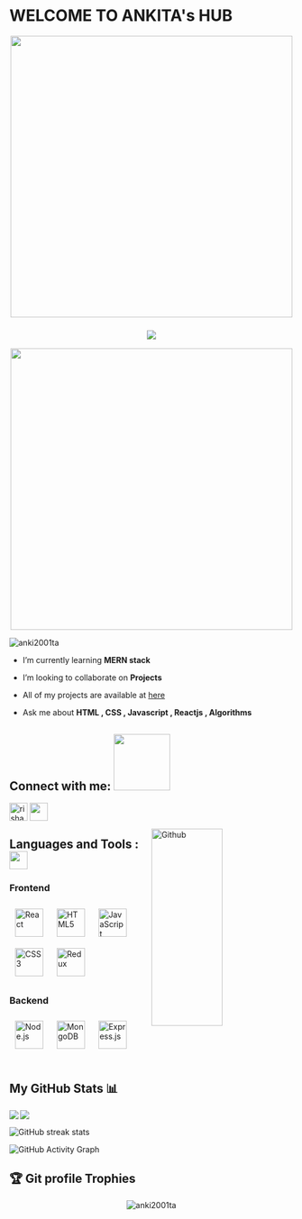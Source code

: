 <h1>WELCOME TO ANKITA's HUB</h1>
<div align="center">
<img height="500px" src="https://encrypted-tbn0.gstatic.com/images?q=tbn:ANd9GcTGmLk6Uw6ImuC9AWmkrWuWze2p4fmxa17KoQ&usqp=CAU" align="center"/>
</div>
 <h3 align="center">
  <a href="https://github.com/DenverCoder1/readme-typing-svg">
    <img src="https://readme-typing-svg.demolab.com/?lines=hi! I am Ankita Deb 🏽; I am a Full-stack%20web%20developer 🏻‍💻; interested in Web Browsing🏃‍♂️♂️;Curious%20to%20learn%20new%20things !&font=Fira%20Code&center=true&width=440&height=45&color=#57bcf7&vCenter=true&size=22&pause=1000"></a>
</h3>
 <div align="center">
<img height="500px"  src="https://onlinegiftools.com/images/examples-onlinegiftools/jump-hello-transparent.gif" align="center"  />
</div>


  <div align="center">

</div>

<p align="left"> <img src="https://komarev.com/ghpvc/?username=anki2001ta&label=Profile%20views&color=0e75b6&style=flat" alt="anki2001ta" /> </p>

-  I’m currently learning **MERN stack**

-  I’m looking to collaborate on **Projects**

-  All of my projects are available at [here](https://anki2001ta.github.io/)

-  Ask me about **HTML , CSS , Javascript , Reactjs , Algorithms**

<h2 align="left">Connect with me: <img src='https://raw.githubusercontent.com/ShahriarShafin/ShahriarShafin/main/Assets/handshake.gif' width="100px"></h2>
<p align="left">

<a href="https://www.linkedin.com/in/ankita-deb-5209b723a/?lipi=urn%3Ali%3Apage%3Ad_flagship3_feed%3BgzPNzDwVR9KHpe7Ar4gJxQ%3D%3D"><img align="center" src="https://img.icons8.com/color/344/linkedin-circled--v1.png" alt="rishav-neogi" height="32" width="32" /></a>
<a href = 'https://github.com/anki2001ta'> <img width = '32px' align= 'center' src="https://img.icons8.com/ios-glyphs/344/github.png"/></a> 

</p>
<img height="350px" width="50%" align="right" alt="Github" src="https://media2.giphy.com/media/USV0ym3bVWQJJmNu3N/giphy.gif?cid=ecf05e47asx2dkn919in2u9b1xhp4k76bry675iuvdsw944w&rid=giphy.gif&ct=g" />
<h2 align="left">Languages and Tools :  <img src = "https://media2.giphy.com/media/QssGEmpkyEOhBCb7e1/giphy.gif?cid=ecf05e47a0n3gi1bfqntqmob8g9aid1oyj2wr3ds3mg700bl&rid=giphy.gif" width = 32px></h2>

### Frontend  
<div >  
<a href="https://reactjs.org/"><img style="margin: 10px" src="https://profilinator.rishav.dev/skills-assets/react-original-wordmark.svg" alt="React" height="50" /></a>  
<img style="margin: 10px" src="https://profilinator.rishav.dev/skills-assets/html5-original-wordmark.svg" alt="HTML5" height="50" />
<a href="https://www.javascript.com/"><img style="margin: 10px" src="https://profilinator.rishav.dev/skills-assets/javascript-original.svg" alt="JavaScript" height="50" /></a> 
<img style="margin: 10px" src="https://profilinator.rishav.dev/skills-assets/css3-original-wordmark.svg" alt="CSS3" height="50" />
<a href="https://redux.js.org/" target="_blank"><img style="margin: 10px" src="https://profilinator.rishav.dev/skills-assets/redux-original.svg" alt="Redux" height="50" /></a>  
</div>

</td><td valign="top" width="33%">

### Backend  
<div>  
<a href="https://nodejs.org/" target="_blank"><img style="margin: 10px" src="https://profilinator.rishav.dev/skills-assets/nodejs-original-wordmark.svg" alt="Node.js" height="50" /></a>  
<a href="https://www.mongodb.com/" target="_blank"><img style="margin: 10px" src="https://profilinator.rishav.dev/skills-assets/mongodb-original-wordmark.svg" alt="MongoDB" height="50" /></a>  
<a href="https://expressjs.com/" target="_blank"><img style="margin: 10px" src="https://profilinator.rishav.dev/skills-assets/express-original-wordmark.svg" alt="Express.js" height="50" /></a>  
</div>
<br>


## My GitHub Stats 📊

<a href="https://github.com/anki2001ta">
  <img align="center" src="https://github-readme-stats.vercel.app/api/top-langs/?username=anki2001ta" />
</a>
<a href="https://github.com/anki2001ta">
  <img align="left" src="https://github-readme-stats.vercel.app/api?username=anki2001ta&count_private=true&show_icons=true&theme=radical" />
</a>

 
![GitHub streak stats](https://github-readme-streak-stats.herokuapp.com/?user=anki2001ta)

![GitHub Activity Graph](https://activity-graph.herokuapp.com/graph?username=anki2001ta)
  
  ## :trophy: Git profile Trophies

<p align="center"> <a href="https://github.com/ryo-ma/github-profile-trophy"></a><img src="https://github-profile-trophy.vercel.app/?username=anki2001ta&layout=compact&theme=algolia" alt="anki2001ta" /> </p>

